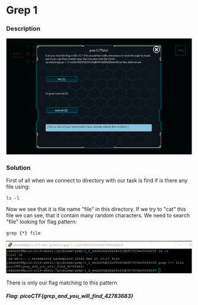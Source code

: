 # Grep 1

### Description

![alt text](https://github.com/JakubK64/CTF-writeups/blob/master/picoCTF/Grep_1/task.png)

### Solution

First of all when we connect to directory with our task is find if is there any file using:
```unix
ls -l
```

Now we see that it is file name "file" in this directory.
If we try to "cat" this file we can see, that it contain many random characters.
We need to search "file" looking for flag pattern:
```unix
grep {*} file
```

![alt text](https://github.com/JakubK64/CTF-writeups/blob/master/picoCTF/Grep_1/Solution.png)

There is only our flag matching to this pattern

#### *Flag: picoCTF{grep_and_you_will_find_42783683}*
